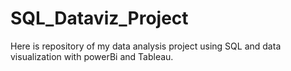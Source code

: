 # SQL_Dataviz_Project
Here is repository of my data analysis project using SQL and data visualization with powerBi and Tableau.
